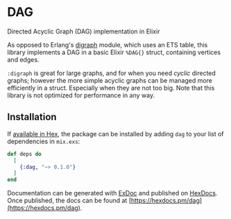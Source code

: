 # DAG

Directed Acyclic Graph (DAG) implementation in Elixir

As opposed to Erlang's [digraph](digraph) module, which uses an ETS
table, this library implements a DAG in a basic Elixir `%DAG{}`
struct, containing vertices and edges.

`:digraph` is great for large graphs, and for when you need *cyclic*
directed graphs; however the more simple acyclic graphs can be managed
more efficiently in a struct. Especially when they are not too
big. Note that this library is not optimized for performance in any
way.

[digraph]: http://erlang.org/doc/man/digraph.html


## Installation

If [available in Hex](https://hex.pm/docs/publish), the package can be installed
by adding `dag` to your list of dependencies in `mix.exs`:

```elixir
def deps do
  [
    {:dag, "~> 0.1.0"}
  ]
end
```

Documentation can be generated with [ExDoc](https://github.com/elixir-lang/ex_doc)
and published on [HexDocs](https://hexdocs.pm). Once published, the docs can
be found at [https://hexdocs.pm/dag](https://hexdocs.pm/dag).
